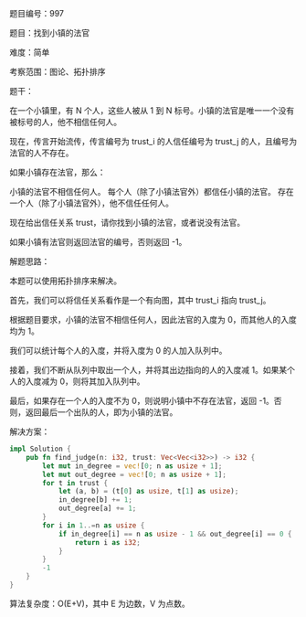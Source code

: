 题目编号：997

题目：找到小镇的法官

难度：简单

考察范围：图论、拓扑排序

题干：

在一个小镇里，有 N 个人，这些人被从 1 到 N 标号。小镇的法官是唯一一个没有被标号的人，他不相信任何人。

现在，传言开始流传，传言编号为 trust_i 的人信任编号为 trust_j 的人，且编号为法官的人不存在。

如果小镇存在法官，那么：

小镇的法官不相信任何人。
每个人（除了小镇法官外）都信任小镇的法官。
存在一个人（除了小镇法官外），他不信任任何人。

现在给出信任关系 trust，请你找到小镇的法官，或者说没有法官。

如果小镇有法官则返回法官的编号，否则返回 -1。

解题思路：

本题可以使用拓扑排序来解决。

首先，我们可以将信任关系看作是一个有向图，其中 trust_i 指向 trust_j。

根据题目要求，小镇的法官不相信任何人，因此法官的入度为 0，而其他人的入度均为 1。

我们可以统计每个人的入度，并将入度为 0 的人加入队列中。

接着，我们不断从队列中取出一个人，并将其出边指向的人的入度减 1。如果某个人的入度减为 0，则将其加入队列中。

最后，如果存在一个人的入度不为 0，则说明小镇中不存在法官，返回 -1。否则，返回最后一个出队的人，即为小镇的法官。

解决方案：

```rust
impl Solution {
    pub fn find_judge(n: i32, trust: Vec<Vec<i32>>) -> i32 {
        let mut in_degree = vec![0; n as usize + 1];
        let mut out_degree = vec![0; n as usize + 1];
        for t in trust {
            let (a, b) = (t[0] as usize, t[1] as usize);
            in_degree[b] += 1;
            out_degree[a] += 1;
        }
        for i in 1..=n as usize {
            if in_degree[i] == n as usize - 1 && out_degree[i] == 0 {
                return i as i32;
            }
        }
        -1
    }
}
```

算法复杂度：O(E+V)，其中 E 为边数，V 为点数。